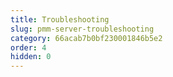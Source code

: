 ```yaml
---
title: Troubleshooting
slug: pmm-server-troubleshooting
category: 66acab7b0bf230001846b5e2
order: 4
hidden: 0
---
```

